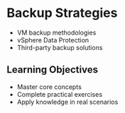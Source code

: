 # Backup Strategies
- VM backup methodologies
- vSphere Data Protection
- Third-party backup solutions

## Learning Objectives
- Master core concepts
- Complete practical exercises
- Apply knowledge in real scenarios
